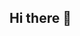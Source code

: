## Hi there 👋

<!--

**Here are some ideas to get you started:**

🙋‍♀️ A short introduction - what is your organization all about?
MindSTEaM Educación Intuitiva
🌈 Contribution guidelines - how can the community get involved?
Para y por nuestros estudiantes, usado en talleres y actividades
👩‍💻 Useful resources - where can the community find your docs? Is there anything else the community should know?
Minecraft Mods creator (java) || Arduino, ESP32X, ESP86XX (c++) || Linux Server (bash) || Python
🍿 Fun facts - what does your team eat for breakfast?
Sopaipillas ... pronto el mapa de las Sopaipillas en Santiago de Chile
🧙 Remember, you can do mighty things with the power of [Markdown](https://docs.github.com/github/writing-on-github/getting-started-with-writing-and-formatting-on-github/basic-writing-and-formatting-syntax)
Y tambien revisen nuestros sitios web: [WebPage](https://mindsteam.cl/) || [Instagram](https://www.instagram.com/mindsteamed/) || [Facebook](https://www.facebook.com/mindsteam)
-->
